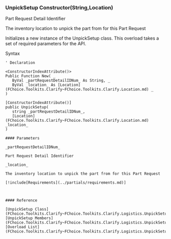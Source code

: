 ﻿### UnpickSetup Constructor(String,Location)

Part Request Detail Identifier

The inventory location to unpick the part from for this Part Request

Initializes a new instance of the UnpickSetup class. This overload takes a set of required parameters for the API.

Syntax

```vbnet
' Declaration

<ConstructorIndexAttribute()>
Public Function New( _
   ByVal _partRequestDetailIDNum_ As String, _
   ByVal _location_ As [Location](FChoice.Toolkits.Clarify~FChoice.Toolkits.Clarify.Location.md) _
)

[ConstructorIndexAttribute()]
public UnpickSetup( 
   string _partRequestDetailIDNum_,
   [Location](FChoice.Toolkits.Clarify~FChoice.Toolkits.Clarify.Location.md) _location_
)

#### Parameters

_partRequestDetailIDNum_

Part Request Detail Identifier

_location_

The inventory location to unpick the part from for this Part Request

[!include[Requirements](../partials/requirements.md)]



#### Reference

[UnpickSetup Class](FChoice.Toolkits.Clarify~FChoice.Toolkits.Clarify.Logistics.UnpickSetup.md)  
[UnpickSetup Members](FChoice.Toolkits.Clarify~FChoice.Toolkits.Clarify.Logistics.UnpickSetup_members.md)  
[Overload List](FChoice.Toolkits.Clarify~FChoice.Toolkits.Clarify.Logistics.UnpickSetup~_ctor.md)